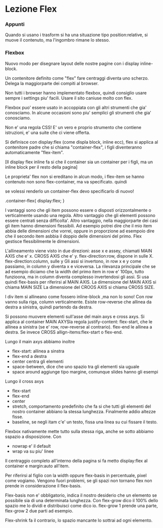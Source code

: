 # Lezione Flex

### Appunti

Quando si usano i trasform si ha una situazione tipo position:relative, si muove il contenuto, ma l'ingombro rimane lo stesso.

### Flexbox

Nuovo modo per disegnare layout delle nostre pagine con i display inline-block.

Un contenitore definito come "flex" fare centraggi diventa uno scherzo. Delega la maggiorparte dei compiti al browser.

Non tutti i browser hanno implementato flexbox, quindi consiglio usare sempre i settings piu' facili. Usare il sito caniuse molto con flex. 

Flexbox puo' essere usato in accoppiata con gli altri strumenti che gia' conosciamo. In alcune occasioni sono piu' semplici gli strumenti che gia' conosciamo.

Non e' una regola CSS! E' un vero e proprio strumento che contiene istruzioni, e' una suite che ci viene offerta.

Si definisce con display:flex (come displa block, inline ecc), flex si applica al contenitore padre che si chiama "container-flex", i figli diventeranno automaticamente "flex-item".

[Il display flex inline fa si che il container sia un container per i figli, ma un inline block per il resto della pagina]

Le proprieta' flex non si ereditano in alcun modo, i flex-item se hanno contenuto non sono flex-container, ma va specificato. quindi

<div class="container-flex">
	<div class="item"></div>
	<div class="item"></div> 
	<div class="item">
		<div class="item">
		<div class="item">
		<div class="item">
	</div> se volessi renderlo un container-flex devo specificarlo di nuovo!
</div>	 

.container-flex{
	display:flex;
}


I vantaggi sono che gli item possono essere o disposti orizzontalmente o verticalmente usando una regola.
Altro vantaggio che gli elementi possono essere centrati senza difficolta'.
Altro vantaggio, nella maggiorparte dei casi gli item hanno dimensioni flessibili. Ad esempio potrei dire che il mio item abbia delle dimensioni che vorrei, oppure in proporzione ad esempoio dire che il secondo item asbbia il doppio delle dimensioni del primo. Flex gestisce flessibilmente le dimensioni.

L'allineamento viene visto in due direzioni: asse x e assey, chiamati MAIN AXIS che e' x. CROSS AXIS che e' y.
flex-direction:row, dispone in sulle X.
flex-direction:column, sulle y
Gli assi si invertono, in row x e y come passiamo, in column y diventa x e viceversa.
La rilevanza principale che se ad esempio diciamo che la width del primo item in row e' 100px, tutto funzioona, ma in column diventa complesso invertendosi gli assi.
Si usa quindi flex-basis per riferirsi al MAIN AXIS.
La dimensione del MAIN AXIS si chiama MAIN SIZE
La dimensione del CROOS AXIS si chiama CROSS SIZE.

I div item si allineano come fossero inline-block ,ma non lo sono!
Con row vanno sulla riga, column verticalmente. 
Esiste row-reverse che allinea da destra a sinistra, quindi partendo da destra. 

Si possono muovere elementi sull'asse del main axys e cross axys.
Si applica al container MAIN AXYSla regola justify-content: flex-start, che le allinea a sinistra (se e' row, row-reverse al contrario).  flex-end le allinea a destra.
Se invece CROSS allign-items:flex-start o flex-end.

Lungo il main axys abbiamo inoltre
* flex-start: allinea a sinstra
* flex-end a destra
* center centra gli elementi
* space-between, dice che uno spazio tra gli elementi sia uguale
* space around aggiunge tipo margine, comunque slides hanno gli esempi


Lungo il cross axys
* flex-start
* flex-end
* center
* stretch, comportamento predefinito che fa si che tutti gli elementi del nostro container abbiano la stessa lunghezza. Finalmente addio altezze fisse.
* baseline, se negli itam c'e' un testo, fissa una linea su cui fissare il testo.

Flexbox nativamente mette tutto sulla stessa riga, anche se sotto abbiamo  sspazio a disposizione.
Con 
* nowrap e' il default
* wrap va su piu' linee

Il centraggio completo all'interno della pagina si fa metto display:flex al container e margin:auto all'item.

Per riferirsi al figlio con la width oppure flex-basis in percentuale, pixel come vogiamo. Vengono fuori problemi, se gli spazi non tornano flex non prende in considerazione il flex-basis. 

Flex-basis non e' obbligatorio, indica il nostro desiderio che un elemento se possibile sia di una determinata lunghezza. Con flex-grow dico il 100% dello spazio me lo dividi e distribuisci come dico io. flex-grow 1 prende una parte, flex-grow 2 due parti ad esempio.

Flex-shrink fa il contrario, lo spazio mancante lo sottrai ad ogni elemento. 